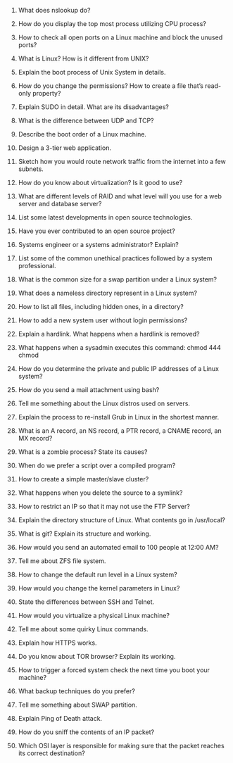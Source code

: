 1. What does nslookup do?

2. How do you display the top most process utilizing CPU process?

3. How to check all open ports on a Linux machine and block the unused ports?

4. What is Linux? How is it different from UNIX?

5. Explain the boot process of Unix System in details.

6. How do you change the permissions? How to create a file that’s read-only property?

7. Explain SUDO in detail. What are its disadvantages?

8. What is the difference between UDP and TCP?

9. Describe the boot order of a Linux machine.

10. Design a 3-tier web application.

11. Sketch how you would route network traffic from the internet into a few subnets.

12. How do you know about virtualization? Is it good to use?

13. What are different levels of RAID and what level will you use for a web server and database server?

14. List some latest developments in open source technologies.

15. Have you ever contributed to an open source project?

16. Systems engineer or a systems administrator? Explain?

17. List some of the common unethical practices followed by a system professional.

18. What is the common size for a swap partition under a Linux system?

19. What does a nameless directory represent in a Linux system?

20. How to list all files, including hidden ones, in a directory?

21. How to add a new system user without login permissions?

22. Explain a hardlink. What happens when a hardlink is removed?

23. What happens when a sysadmin executes this command: chmod 444 chmod

24. How do you determine the private and public IP addresses of a Linux system?

25. How do you send a mail attachment using bash?

26. Tell me something about the Linux distros used on servers.

27. Explain the process to re-install Grub in Linux in the shortest manner.

28. What is an A record, an NS record, a PTR record, a CNAME record, an MX record?

29. What is a zombie process? State its causes?

30. When do we prefer a script over a compiled program?

31. How to create a simple master/slave cluster?

32. What happens when you delete the source to a symlink?

33. How to restrict an IP so that it may not use the FTP Server?

34. Explain the directory structure of Linux. What contents go in /usr/local?

35. What is git? Explain its structure and working.

36. How would you send an automated email to 100 people at 12:00 AM?

37. Tell me about ZFS file system.

38. How to change the default run level in a Linux system?

39. How would you change the kernel parameters in Linux?

40. State the differences between SSH and Telnet.

41. How would you virtualize a physical Linux machine?

42. Tell me about some quirky Linux commands.

43. Explain how HTTPS works.

44. Do you know about TOR browser? Explain its working.

45. How to trigger a forced system check the next time you boot your machine?

46. What backup techniques do you prefer?

47. Tell me something about SWAP partition.

48. Explain Ping of Death attack.

49. How do you sniff the contents of an IP packet?

50. Which OSI layer is responsible for making sure that the packet reaches its correct destination?
